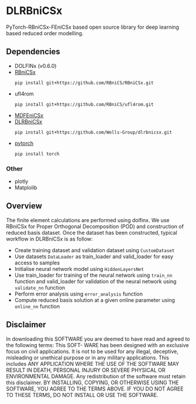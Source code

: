 # DLRBniCSx

PyTorch-RBniCSx-FEniCSx based open source library for deep learning based reduced order modelling.

## Dependencies

- DOLFINx (v0.6.0)
- [RBniCSx](https://github.com/RBniCS/RBniCSx)
  ```
  pip install git+https://github.com/RBniCS/RBniCSx.git
  ```
- ufl4rom
  ```
  pip install git+https://github.com/RBniCS/ufl4rom.git
  ```
- [MDFEniCSx](https://github.com/niravshah241/MDFEniCSx)
- [DLRBniCSx](https://github.com/Wells-Group/dlrbnicsx)
  ```
  pip install git+https://github.com/Wells-Group/dlrbnicsx.git
  ```
- [pytorch](https://github.com/pytorch/pytorch)
  ```
  pip install torch
  ```

### Other

- plotly
- Matplolib

## Overview

The finite element calculations are performed using dolfinx. We use RBniCSx for Proper Orthogonal Decomposition (POD) and construction of reduced basis dataset. Once the dataset has been constructed, typical workflow in DLRBniCSx is as follow: 

- Create training dataset and validation dataset using ```CustomDataset```
- Use datasets ```DataLoader``` as train_loader and valid_loader for easy access to samples
- Initialise neural network model using ```HiddenLayersNet```
- Use train_loader for training of the neural network using ```train_nn``` function and valid_loader for validation of the neural network using ```validate_nn``` function
- Perform error analysis using ```error_analysis``` function
- Compute reduced basis solution at a given online parameter using ```online_nn``` function

## Disclaimer

In downloading this SOFTWARE you are deemed to have read and agreed to
the following terms: This SOFT- WARE has been designed with an exclusive
focus on civil applications. It is not to be used for any illegal,
deceptive, misleading or unethical purpose or in any military
applications. This includes ANY APPLICATION WHERE THE USE OF THE
SOFTWARE MAY RESULT IN DEATH, PERSONAL INJURY OR SEVERE PHYSICAL OR
ENVIRONMENTAL DAMAGE. Any redistribution of the software must retain
this disclaimer. BY INSTALLING, COPYING, OR OTHERWISE USING THE
SOFTWARE, YOU AGREE TO THE TERMS ABOVE. IF YOU DO NOT AGREE TO THESE
TERMS, DO NOT INSTALL OR USE THE SOFTWARE.
